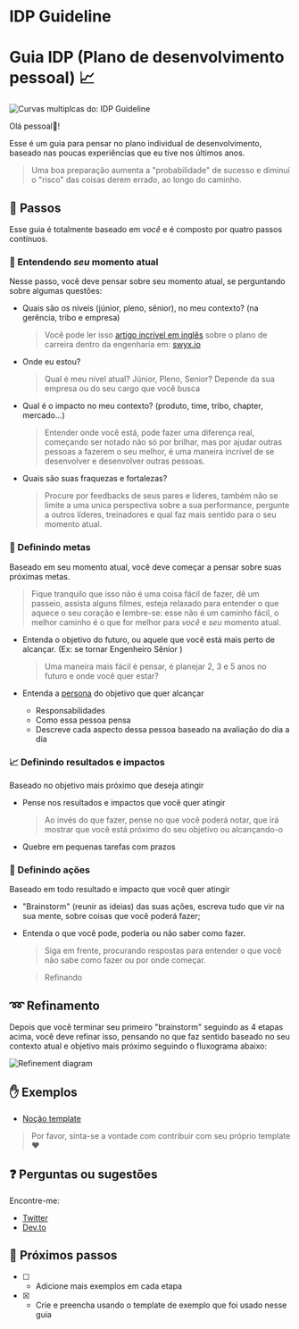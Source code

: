 # IDP Guideline

# Guia IDP (Plano de desenvolvimento pessoal) 📈

![Curvas multiplcas do: IDP Guideline](https://res.cloudinary.com/daiqkausy/image/upload/v1594582756/idp-cover.png)

Olá pessoal👋!

Esse é um guia para pensar no plano individual de desenvolvimento, baseado nas poucas experiências que eu tive nos últimos anos.

> Uma boa preparação aumenta a "probabilidade" de sucesso e diminuí o "risco" das coisas derem errado, ao longo do caminho.

## 🚶 Passos

Esse guia é totalmente baseado em _você_ e é composto por quatro passos contínuos.

### 💭 Entendendo _seu_ momento atual

Nesse passo, você deve pensar sobre seu momento atual, se perguntando sobre algumas questões:

- Quais são os níveis (júnior, pleno, sênior), no meu contexto? (na gerência, tribo e empresa)

  > Você pode ler isso [artigo incrível em inglês](https://www.swyx.io/writing/career-ladders/) sobre o plano de carreira dentro da engenharia em: [swyx.io](https://www.swyx.io/)

- Onde eu estou?

  > Qual é meu nível atual? Júnior, Pleno, Senior? Depende da sua empresa ou do seu cargo que você busca

- Qual é o impacto no meu contexto? (produto, time, tribo, chapter, mercado...)

  > Entender onde você está, pode fazer uma diferença real, começando ser notado não só por brilhar, mas por ajudar outras pessoas a fazerem o seu melhor, é uma maneira incrível de se desenvolver e desenvolver outras pessoas.

- Quais são suas fraquezas e fortalezas?
  > Procure por feedbacks de seus pares e líderes, também não se limite a uma unica perspectiva sobre a sua performance, pergunte a outros líderes, treinadores e qual faz mais sentido para o seu momento atual.

### 🚩 Definindo metas

Baseado em seu momento atual, você deve começar a pensar sobre suas próximas metas.

> Fique tranquilo que isso não é uma coisa fácil de fazer, dê um passeio, assista alguns filmes, esteja relaxado para entender o que aquece o seu coração e lembre-se: esse não é um caminho fácil, o melhor caminho é o que for melhor para _você_ e _seu_ momento atual.

- Entenda o objetivo do futuro, ou aquele que você está mais perto de alcançar. (Ex: se tornar Engenheiro Sênior )

  > Uma maneira mais fácil é pensar, é planejar 2, 3 e 5 anos no futuro e onde você quer estar?

- Entenda a [persona](https://www.interaction-design.org/literature/topics/personas) do objetivo que quer alcançar
  - Responsabilidades
  - Como essa pessoa pensa
  - Descreve cada aspecto dessa pessoa baseado na avaliação do dia a dia

### 📈 Definindo resultados e impactos

Baseado no objetivo mais próximo que deseja atingir

- Pense nos resultados e impactos que você quer atingir

  > Ao invés do que fazer, pense no que você poderá notar, que irá mostrar que você está próximo do seu objetivo ou alcançando-o

- Quebre em pequenas tarefas com prazos

### 📝 Definindo ações

Baseado em todo resultado e impacto que você quer atingir

- "Brainstorm" (reunir as ideias) das suas ações, escreva tudo que vir na sua mente, sobre coisas que você poderá fazer;
- Entenda o que você pode, poderia ou não saber como fazer.

  > Siga em frente, procurando respostas para entender o que você não sabe como fazer ou por onde começar.

  > Refinando

## ➿ Refinamento

Depois que você terminar seu primeiro "brainstorm" seguindo as 4 etapas acima, você deve refinar isso, pensando no que faz sentido baseado no seu contexto atual e objetivo mais próximo seguindo o fluxograma abaixo:

<img align="center" src="https://res.cloudinary.com/daiqkausy/image/upload/v1594581200/idp-refinement.png" heigth="100px;" alt="Refinement diagram"/>

## ✋ Exemplos

- [Noção template](https://www.notion.so/PDI-IDP-Your-Name-c541f5a6bf574d5abf3ed6c60f8e1820)

> Por favor, sinta-se a vontade com contribuir com seu próprio template ❤️

## ❓ Perguntas ou sugestões

Encontre-me:

- [Twitter](https://twitter.com/_luistak)
- [Dev.to](https://dev.to/luistak)

## 🔧 Próximos passos

- [ ] - Adicione mais exemplos em cada etapa
- [x] - Crie e preencha usando o template de exemplo que foi usado nesse guia
